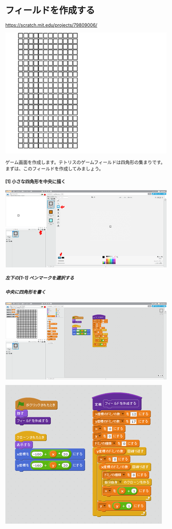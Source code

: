 # フィールドを作成する

https://scratch.mit.edu/projects/79809006/

![](board.png)

ゲーム画面を作成します。テトリスのゲームフィールドは四角形の集まりです。
まずは、このフィールドを作成してみましょう。


#### [1] 小さな四角形を中央に描く

![](b001.png)

##### 左下の[1-1] ペンマークを選択する
##### 中央に四角形を書く



![](b002.png)

![](script.png)